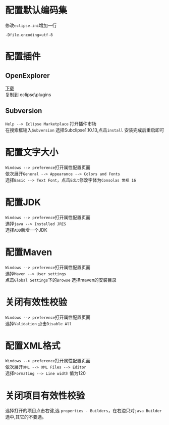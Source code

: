 
# 配置默认编码集
修改`eclipse.ini`增加一行<br>
```
-Dfile.encoding=utf-8
```

# 配置插件
## OpenExplorer
[下载](https://github.com/samsonw/OpenExplorer/downloads) <br>
复制到 eclipse\plugins

## Subversion
`Help --> Eclipse Marketplace` 打开插件市场<br>
在搜索框输入`Subversion` 选择Subclipse1.10.13,点击`install` 安装完成后重启即可<br>

# 配置文字大小
 `Windows --> preference`打开属性配置页面<br>
 依次展开`General --> Appearance --> Colors and Fonts`<br>
 选择`Basic --> Text Font`，点击`Edit`修改字体为`Consolas 常规 16`<br>
 
# 配置JDK
`Windows --> preference`打开属性配置页面<br>
选择`java --> Installed JRES` <br>
选择`ADD`新增一个JDK<br>

# 配置Maven
`Windows --> preference`打开属性配置页面<br>
选择`Maven --> User settings` <br>
点击`Global Settings`下的`Browse` 选择maven的安装目录<br>

# 关闭有效性校验
`Windows --> preference`打开属性配置页面<br>
选择`Validation`  点击`Disable All`<br>


# 配置XML格式
`Windows --> preference`打开属性配置页面<br>
 依次展开`XML --> XML Files --> Editor`<br>
 选择`Formating --> Line width` 值为120


# 关闭项目有效性校验
选择打开的项目点击右键,选 `properties - Builders`，在右边只对`java Builder`选中,其它的不要选。
